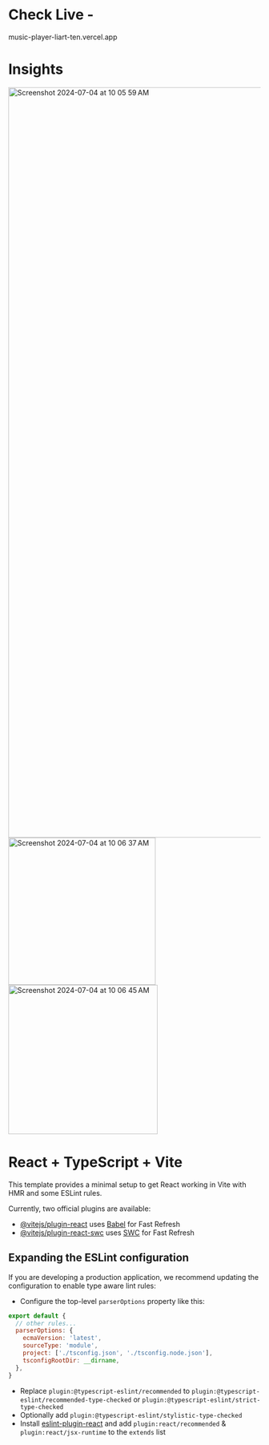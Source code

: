# Check Live - 
music-player-liart-ten.vercel.app

# Insights
<img width="1498" alt="Screenshot 2024-07-04 at 10 05 59 AM" src="https://github.com/nikhilnagargit/music-player/assets/44896376/019bc633-2cc8-471c-9275-e8e776a8e9e1">
<img width="294" alt="Screenshot 2024-07-04 at 10 06 37 AM" src="https://github.com/nikhilnagargit/music-player/assets/44896376/d489e120-7c16-4db7-b6c7-42b856199be6">
<img width="298" alt="Screenshot 2024-07-04 at 10 06 45 AM" src="https://github.com/nikhilnagargit/music-player/assets/44896376/fe31a583-d2a1-462f-b76d-d62b1b25384e">



# React + TypeScript + Vite

This template provides a minimal setup to get React working in Vite with HMR and some ESLint rules.

Currently, two official plugins are available:

- [@vitejs/plugin-react](https://github.com/vitejs/vite-plugin-react/blob/main/packages/plugin-react/README.md) uses [Babel](https://babeljs.io/) for Fast Refresh
- [@vitejs/plugin-react-swc](https://github.com/vitejs/vite-plugin-react-swc) uses [SWC](https://swc.rs/) for Fast Refresh

## Expanding the ESLint configuration

If you are developing a production application, we recommend updating the configuration to enable type aware lint rules:

- Configure the top-level `parserOptions` property like this:

```js
export default {
  // other rules...
  parserOptions: {
    ecmaVersion: 'latest',
    sourceType: 'module',
    project: ['./tsconfig.json', './tsconfig.node.json'],
    tsconfigRootDir: __dirname,
  },
}
```

- Replace `plugin:@typescript-eslint/recommended` to `plugin:@typescript-eslint/recommended-type-checked` or `plugin:@typescript-eslint/strict-type-checked`
- Optionally add `plugin:@typescript-eslint/stylistic-type-checked`
- Install [eslint-plugin-react](https://github.com/jsx-eslint/eslint-plugin-react) and add `plugin:react/recommended` & `plugin:react/jsx-runtime` to the `extends` list
